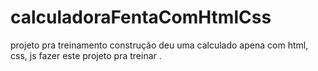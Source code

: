 # calculadoraFentaComHtmlCss
projeto pra treinamento  construção deu uma calculado apena com html, css, js
fazer este projeto pra treinar .
